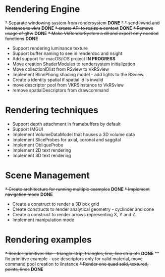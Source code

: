 # Rendering Engine
~~* Separate windowing system from rendersystem~~ **DONE**
~~* * send hwnd and hinstance to vkrs~~ **DONE**
~~* create API to resize a context~~ **DONE**
~~* Remove usage of glfw~~ **DONE**
~~* Make VkRenderSystem a dll and export only needed functions~~ **DONE**
* Support rendering luminance texture
* Support buffer naming to see in renderdoc and nsight
* Add support for macOS/iOS project **IN PROGRESS**
* Move creation ShaderModules to rendersystem initialization
* Move collectionIDlist from RSview to VkRSview
* Implement BlinnPhong shading model - add lights to the RSview.
* Create a identity spatial if spatial id is invalid
* move descriptor pool from VKRSinstance to VkRSview
* remove spatialDescriptors from drawcommand
  
  
# Rendering techniques
* Support depth attachment in framebuffers by default
* Support IMGUI
* Implement VolumeDataModel that houses a 3D volume data
* Implement SliceProbes for axial, coronal and saggital
* Implement ObliqueProbe
* Implement 2D text rendering
* Implement 3D text rendering

# Scene Management
~~* Create architecture for running multiple examples~~ **DONE**
~~* Implement navigation mode~~ **DONE**
* Create a construct to render a 3D box grid
* Create constructs to render analytical geometry - cyclinder and cone
* Create a construct to render arrows representing X, Y and Z.
* Implement manipulation mode


# Rendering examples
~~* Render primitives like - triangle strip, triangles, line, line strip etc~~ **DONE**
** fix primitive example - use descriptors only for valid material, move command pool creation to iinstance 
~~* Render one quad sold, textured, points, lines~~ **DONE**


